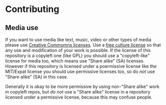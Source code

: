 # Contributing

## Media use

If you want to use media like text, music, video or other types of media please use [Creative Commomns licenses](https://creativecommons.org/).
Use a [free culture license](https://creativecommons.org/freeworks) so that any use and modification of your work is possible.
If the license of this repository is a copyleft one (like GPL) you should use a "copyleft-like" license for media too, which means use "Share alike" (SA) licenses.
However if this repository is licensed under a poermissive license like the MIT/Expat license you should use permissive licenses too, so do *not* use "Share alike" (SA) in this case.

Generally it is okay to be more permissive by using non-"Share alike" work in copyleft repos, but *do not* use a "Share alike" license in a repository licensed under a permissive license, because this may confuse people.

